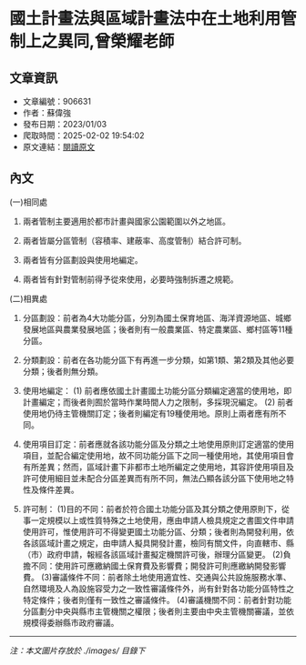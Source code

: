 # 國土計畫法與區域計畫法中在土地利用管制上之異同,曾榮耀老師

## 文章資訊
- 文章編號：906631
- 作者：蘇偉強
- 發布日期：2023/01/03
- 爬取時間：2025-02-02 19:54:02
- 原文連結：[閱讀原文](https://real-estate.get.com.tw/Columns/detail.aspx?no=906631)

## 內文
(一)相同處

1. 兩者管制主要適用於都市計畫與國家公園範圍以外之地區。

2. 兩者皆屬分區管制（容積率、建蔽率、高度管制）結合許可制。

3. 兩者皆有分區劃設與使用地編定。

4. 兩者皆有針對管制前得予從來使用，必要時強制拆遷之規範。

(二)相異處

1. 分區劃設：前者為4大功能分區，分別為國土保育地區、海洋資源地區、城鄉發展地區與農業發展地區；後者則有一般農業區、特定農業區、鄉村區等11種分區。

2. 分類劃設：前者在各功能分區下有再進一步分類，如第1類、第2類及其他必要分類；後者則無分類。

3. 使用地編定： (1) 前者應依國土計畫國土功能分區分類編定適當的使用地，即計畫編定；而後者則囿於當時作業時間人力之限制，多採現況編定。 (2) 前者使用地仍待主管機關訂定；後者則編定有19種使用地。原則上兩者應有所不同。

4. 使用項目訂定：前者應就各該功能分區及分類之土地使用原則訂定適當的使用項目，並配合編定使用地，故不同功能分區下之同一種使用地，其使用項目會有所差異；然而，區域計畫下非都市土地所編定之使用地，其容許使用項目及許可使用細目並未配合分區差異而有所不同，無法凸顯各該分區下使用地之特性及條件差異。

5. 許可制： (1)目的不同：前者於符合國土功能分區及其分類之使用原則下，從事一定規模以上或性質特殊之土地使用，應由申請人檢具規定之書圖文件申請使用許可，惟使用許可不得變更國土功能分區、分類；後者則為開發利用，依各該區域計畫之規定，由申請人擬具開發計畫，檢同有關文件，向直轄市、縣（市）政府申請，報經各該區域計畫擬定機關許可後，辦理分區變更。 (2)負擔不同：使用許可應繳納國土保育費及影響費；開發許可則應繳納開發影響費。 (3)審議條件不同：前者除土地使用適宜性、交通與公共設施服務水準、自然環境及人為設施容受力之一致性審議條件外，尚有針對各功能分區特性之特定條件；後者則僅有一致性之審議條件。 (4)審議機關不同：前者針對功能分區劃分中央與縣市主管機關之權限；後者則主要由中央主管機關審議，並依規模得委辦縣市政府審議。

---
*注：本文圖片存放於 ./images/ 目錄下*
